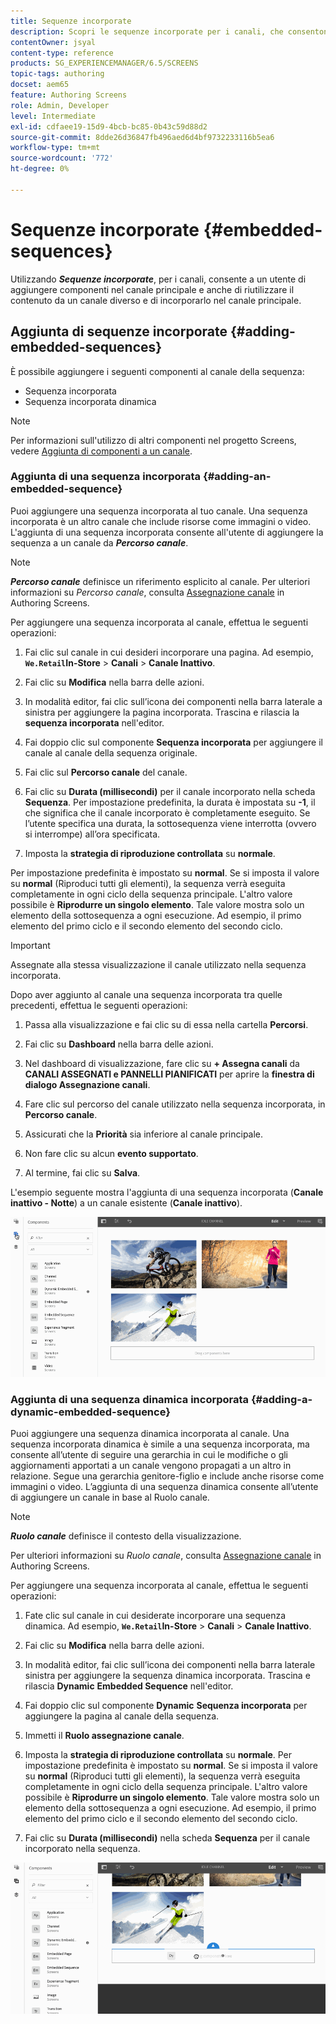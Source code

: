 ```yaml
---
title: Sequenze incorporate
description: Scopri le sequenze incorporate per i canali, che consentono di aggiungere componenti al canale principale. In alternativa, riutilizza il contenuto da un canale diverso e incorporalo nel canale principale.
contentOwner: jsyal
content-type: reference
products: SG_EXPERIENCEMANAGER/6.5/SCREENS
topic-tags: authoring
docset: aem65
feature: Authoring Screens
role: Admin, Developer
level: Intermediate
exl-id: cdfaee19-15d9-4bcb-bc85-0b43c59d88d2
source-git-commit: 8dde26d36847fb496aed6d4bf9732233116b5ea6
workflow-type: tm+mt
source-wordcount: '772'
ht-degree: 0%

---
```


# Sequenze incorporate {#embedded-sequences}

Utilizzando ***Sequenze incorporate***, per i canali, consente a un utente di aggiungere componenti nel canale principale e anche di riutilizzare il contenuto da un canale diverso e di incorporarlo nel canale principale.

## Aggiunta di sequenze incorporate {#adding-embedded-sequences}

È possibile aggiungere i seguenti componenti al canale della sequenza:

* Sequenza incorporata
* Sequenza incorporata dinamica

>[!NOTE]
>
>Per informazioni sull&#39;utilizzo di altri componenti nel progetto Screens, vedere [Aggiunta di componenti a un canale](adding-components-to-a-channel.md).

### Aggiunta di una sequenza incorporata {#adding-an-embedded-sequence}

Puoi aggiungere una sequenza incorporata al tuo canale. Una sequenza incorporata è un altro canale che include risorse come immagini o video. L&#39;aggiunta di una sequenza incorporata consente all&#39;utente di aggiungere la sequenza a un canale da ***Percorso canale***.

>[!NOTE]
>***Percorso canale*** definisce un riferimento esplicito al canale.
>Per ulteriori informazioni su *Percorso canale*, consulta [Assegnazione canale](channel-assignment.md) in Authoring Screens.

Per aggiungere una sequenza incorporata al canale, effettua le seguenti operazioni:

1. Fai clic sul canale in cui desideri incorporare una pagina. Ad esempio, **`We.Retail`In-Store** > **Canali** > **Canale Inattivo**.

1. Fai clic su **Modifica** nella barra delle azioni.
1. In modalità editor, fai clic sull’icona dei componenti nella barra laterale a sinistra per aggiungere la pagina incorporata. Trascina e rilascia la **sequenza incorporata** nell&#39;editor.
1. Fai doppio clic sul componente **Sequenza incorporata** per aggiungere il canale al canale della sequenza originale.
1. Fai clic sul **Percorso canale** del canale.
1. Fai clic su **Durata (millisecondi)** per il canale incorporato nella scheda **Sequenza**. Per impostazione predefinita, la durata è impostata su **-1**, il che significa che il canale incorporato è completamente eseguito. Se l’utente specifica una durata, la sottosequenza viene interrotta (ovvero si interrompe) all’ora specificata.

1. Imposta la **strategia di riproduzione controllata** su **normale**.

Per impostazione predefinita è impostato su **normal**. Se si imposta il valore su **normal** (Riproduci tutti gli elementi), la sequenza verrà eseguita completamente in ogni ciclo della sequenza principale. L&#39;altro valore possibile è **Riprodurre un singolo elemento**. Tale valore mostra solo un elemento della sottosequenza a ogni esecuzione. Ad esempio, il primo elemento del primo ciclo e il secondo elemento del secondo ciclo.

>[!IMPORTANT]
>
>Assegnate alla stessa visualizzazione il canale utilizzato nella sequenza incorporata.
>
>Dopo aver aggiunto al canale una sequenza incorporata tra quelle precedenti, effettua le seguenti operazioni:
>
>1. Passa alla visualizzazione e fai clic su di essa nella cartella **Percorsi**.
>1. Fai clic su **Dashboard** nella barra delle azioni.
>1. Nel dashboard di visualizzazione, fare clic su **+ Assegna canali** da **CANALI ASSEGNATI e PANNELLI PIANIFICATI** per aprire la **finestra di dialogo Assegnazione canali**.
>
>1. Fare clic sul percorso del canale utilizzato nella sequenza incorporata, in **Percorso canale**.
>1. Assicurati che la **Priorità** sia inferiore al canale principale.
>
>1. Non fare clic su alcun **evento supportato**.
>1. Al termine, fai clic su **Salva**.
>

L&#39;esempio seguente mostra l&#39;aggiunta di una sequenza incorporata (**Canale inattivo - Notte**) a un canale esistente (**Canale inattivo**).

![nuovo2](assets/new2.gif)

### Aggiunta di una sequenza dinamica incorporata {#adding-a-dynamic-embedded-sequence}

Puoi aggiungere una sequenza dinamica incorporata al canale. Una sequenza incorporata dinamica è simile a una sequenza incorporata, ma consente all’utente di seguire una gerarchia in cui le modifiche o gli aggiornamenti apportati a un canale vengono propagati a un altro in relazione. Segue una gerarchia genitore-figlio e include anche risorse come immagini o video. L’aggiunta di una sequenza dinamica consente all’utente di aggiungere un canale in base al Ruolo canale.

>[!NOTE]
>
>***Ruolo canale*** definisce il contesto della visualizzazione.
>
>Per ulteriori informazioni su *Ruolo canale*, consulta [Assegnazione canale](channel-assignment.md) in Authoring Screens.

Per aggiungere una sequenza incorporata al canale, effettua le seguenti operazioni:

1. Fate clic sul canale in cui desiderate incorporare una sequenza dinamica. Ad esempio, **`We.Retail`In-Store** > **Canali** > **Canale Inattivo**.

1. Fai clic su **Modifica** nella barra delle azioni.
1. In modalità editor, fai clic sull’icona dei componenti nella barra laterale sinistra per aggiungere la sequenza dinamica incorporata. Trascina e rilascia **Dynamic** **Embedded Sequence** nell&#39;editor.

1. Fai doppio clic sul componente **Dynamic** **Sequenza incorporata** per aggiungere la pagina al canale della sequenza.

1. Immetti il **Ruolo assegnazione canale**.
1. Imposta la **strategia di riproduzione controllata** su **normale**. Per impostazione predefinita è impostato su **normal**. Se si imposta il valore su **normal** (Riproduci tutti gli elementi), la sequenza verrà eseguita completamente in ogni ciclo della sequenza principale. L&#39;altro valore possibile è **Riprodurre un singolo elemento**. Tale valore mostra solo un elemento della sottosequenza a ogni esecuzione. Ad esempio, il primo elemento del primo ciclo e il secondo elemento del secondo ciclo.

1. Fai clic su **Durata (millisecondi)** nella scheda **Sequenza** per il canale incorporato nella sequenza.

![più recente](assets/latest.gif)
